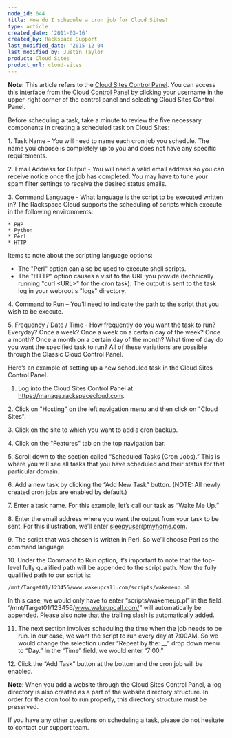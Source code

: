 ```yaml
---
node_id: 644
title: How do I schedule a cron job for Cloud Sites?
type: article
created_date: '2011-03-16'
created_by: Rackspace Support
last_modified_date: '2015-12-04'
last_modified_by: Justin Taylor
product: Cloud Sites
product_url: cloud-sites
---
```


**Note:** This article refers to the [Cloud Sites Control
Panel](https://manage.rackspacecloud.com/). You can access this
interface from the [Cloud Control Panel](https://mycloud.rackspace.com/)
by clicking your username in the upper-right corner of the control panel
and selecting Cloud Sites Control Panel.

Before scheduling a task, take a minute to review the five necessary
components in creating a scheduled task on Cloud Sites:

1\. Task Name &ndash; You will need to name each cron job you schedule. The
name you choose is completely up to you and does not have any specific
requirements.

2\. Email Address for Output - You will need a valid email address so you
can receive notice once the job has completed. You may have to tune your
spam filter settings to receive the desired status emails.

3\. Command Language - What language is the script to be executed written
in? The Rackspace Cloud supports the scheduling of scripts which execute
in the following environments:

    * PHP
    * Python
    * Perl
    * HTTP

Items to note about the scripting language options:

-   The "Perl" option can also be used to execute shell scripts.
-   The "HTTP" option causes a visit to the URL you provide (technically
    running "curl &lt;URL&gt;" for the cron task).  The output is sent
    to the task log in your webroot's "logs" directory.

4\. Command to Run &ndash; You&rsquo;ll need to indicate the path to the script that
you wish to be execute.

5\. Frequency / Date / Time - How frequently do you want the task to run?
Everyday? Once a week? Once a week on a certain day of the week? Once a
month? Once a month on a certain day of the month? What time of day do
you want the specified task to run? All of these variations are possible
through the Classic Cloud Control Panel.


Here&rsquo;s an example of setting up a new scheduled task in the Cloud Sites
Control Panel.


1. Log into the Cloud Sites Control Panel at
<https://manage.rackspacecloud.com>.

2\. Click on "Hosting" on the left navigation menu and then click on
"Cloud Sites".

3\. Click on the site to which you want to add a cron backup.

4\. Click on the "Features" tab on the top navigation bar.

5\. Scroll down to the section called &ldquo;Scheduled Tasks (Cron Jobs).&rdquo; This
is where you will see all tasks that you have scheduled and their status
for that particular domain.

6\. Add a new task by clicking the &ldquo;Add New Task&rdquo; button. (NOTE: All
newly created cron jobs are enabled by default.)

7\. Enter a task name. For this example, let&rsquo;s call our task as &ldquo;Wake Me
Up.&rdquo;

8\. Enter the email address where you want the output from your task to
be sent. For this illustration, we&rsquo;ll enter sleepyuser@myhome.com.

9\. The script that was chosen is written in Perl. So we&rsquo;ll choose Perl
as the command language.

10\. Under the Command to Run option, it&rsquo;s important to note that the
top-level fully qualified path will be appended to the script path. Now
the fully qualified path to our script is:

    /mnt/Target01/123456/www.wakeupcall.com/scripts/wakemeup.pl

In this case, we would only have to enter &ldquo;scripts/wakemeup.pl&rdquo; in the
field. &ldquo;/mnt/Target01/123456/www.wakeupcall.com/&rdquo; will automatically be
appended. Please also note that the trailing slash is automatically
added.


11. The next section involves scheduling the time when the job needs to
be run. In our case, we want the script to run every day at 7:00AM. So
we would change the selection under &ldquo;Repeat by the: \_\_&rdquo; drop down menu
to &ldquo;Day.&rdquo; In the &ldquo;Time&rdquo; field, we would enter &ldquo;7:00.&rdquo;

12\. Click the &ldquo;Add Task&rdquo; button at the bottom and the cron job will be
enabled.


**Note**: When you add a website through the Cloud Sites Control Panel,
a log directory is also created as a part of the website directory
structure. In order for the cron tool to run properly, this directory
structure must be preserved.

If you have any other questions on scheduling a task, please do not
hesitate to contact our support team.

